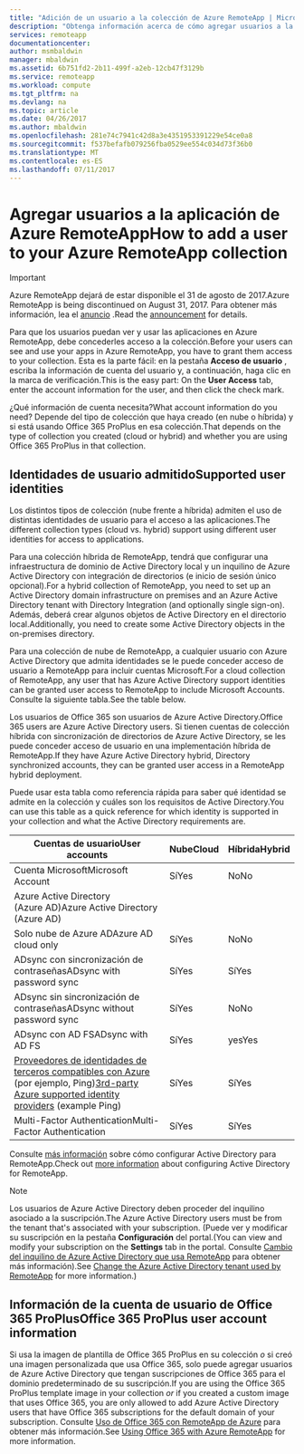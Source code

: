 ```yaml
---
title: "Adición de un usuario a la colección de Azure RemoteApp | Microsoft Docs"
description: "Obtenga información acerca de cómo agregar usuarios a la aplicación de Azure RemoteApp."
services: remoteapp
documentationcenter: 
author: msmbaldwin
manager: mbaldwin
ms.assetid: 6b751fd2-2b11-499f-a2eb-12cb47f3129b
ms.service: remoteapp
ms.workload: compute
ms.tgt_pltfrm: na
ms.devlang: na
ms.topic: article
ms.date: 04/26/2017
ms.author: mbaldwin
ms.openlocfilehash: 281e74c7941c42d8a3e4351953391229e54ce0a8
ms.sourcegitcommit: f537befafb079256fba0529ee554c034d73f36b0
ms.translationtype: MT
ms.contentlocale: es-ES
ms.lasthandoff: 07/11/2017
---
```

# <a name="how-to-add-a-user-to-your-azure-remoteapp-collection"></a><span data-ttu-id="bfbeb-103">Agregar usuarios a la aplicación de Azure RemoteApp</span><span class="sxs-lookup"><span data-stu-id="bfbeb-103">How to add a user to your Azure RemoteApp collection</span></span>
> [!IMPORTANT]
> <span data-ttu-id="bfbeb-104">Azure RemoteApp dejará de estar disponible el 31 de agosto de 2017.</span><span class="sxs-lookup"><span data-stu-id="bfbeb-104">Azure RemoteApp is being discontinued on August 31, 2017.</span></span> <span data-ttu-id="bfbeb-105">Para obtener más información, lea el [anuncio](https://go.microsoft.com/fwlink/?linkid=821148) .</span><span class="sxs-lookup"><span data-stu-id="bfbeb-105">Read the [announcement](https://go.microsoft.com/fwlink/?linkid=821148) for details.</span></span>
> 
> 

<span data-ttu-id="bfbeb-106">Para que los usuarios puedan ver y usar las aplicaciones en Azure RemoteApp, debe concederles acceso a la colección.</span><span class="sxs-lookup"><span data-stu-id="bfbeb-106">Before your users can see and use your apps in Azure RemoteApp, you have to grant them access to your collection.</span></span> <span data-ttu-id="bfbeb-107">Esta es la parte fácil: en la pestaña **Acceso de usuario** , escriba la información de cuenta del usuario y, a continuación, haga clic en la marca de verificación.</span><span class="sxs-lookup"><span data-stu-id="bfbeb-107">This is the easy part: On the **User Access** tab, enter the account information for the user, and then click the check mark.</span></span>

<span data-ttu-id="bfbeb-108">¿Qué información de cuenta necesita?</span><span class="sxs-lookup"><span data-stu-id="bfbeb-108">What account information do you need?</span></span> <span data-ttu-id="bfbeb-109">Depende del tipo de colección que haya creado (en nube o híbrida) y si está usando Office 365 ProPlus en esa colección.</span><span class="sxs-lookup"><span data-stu-id="bfbeb-109">That depends on the type of collection you created (cloud or hybrid) and whether you are using Office 365 ProPlus in that collection.</span></span>

## <a name="supported-user-identities"></a><span data-ttu-id="bfbeb-110">Identidades de usuario admitido</span><span class="sxs-lookup"><span data-stu-id="bfbeb-110">Supported user identities</span></span>
<span data-ttu-id="bfbeb-111">Los distintos tipos de colección (nube frente a híbrida) admiten el uso de distintas identidades de usuario para el acceso a las aplicaciones.</span><span class="sxs-lookup"><span data-stu-id="bfbeb-111">The different collection types (cloud vs. hybrid) support using different user identities for access to applications.</span></span>  

<span data-ttu-id="bfbeb-112">Para una colección híbrida de RemoteApp, tendrá que configurar una infraestructura de dominio de Active Directory local y un inquilino de Azure Active Directory con integración de directorios (e inicio de sesión único opcional).</span><span class="sxs-lookup"><span data-stu-id="bfbeb-112">For a hybrid collection of RemoteApp, you need to set up an Active Directory domain infrastructure on premises and an Azure Active Directory tenant with Directory Integration (and optionally single sign-on).</span></span> <span data-ttu-id="bfbeb-113">Además, deberá crear algunos objetos de Active Directory en el directorio local.</span><span class="sxs-lookup"><span data-stu-id="bfbeb-113">Additionally, you need to create some Active Directory objects in the on-premises directory.</span></span>  

<span data-ttu-id="bfbeb-114">Para una colección de nube de RemoteApp, a cualquier usuario con Azure Active Directory que admita identidades se le puede conceder acceso de usuario a RemoteApp para incluir cuentas Microsoft.</span><span class="sxs-lookup"><span data-stu-id="bfbeb-114">For a cloud collection of RemoteApp, any user that has Azure Active Directory support identities can be granted user access to RemoteApp to include Microsoft Accounts.</span></span>  <span data-ttu-id="bfbeb-115">Consulte la siguiente tabla.</span><span class="sxs-lookup"><span data-stu-id="bfbeb-115">See the table below.</span></span>

<span data-ttu-id="bfbeb-116">Los usuarios de Office 365 son usuarios de Azure Active Directory.</span><span class="sxs-lookup"><span data-stu-id="bfbeb-116">Office 365 users are Azure Active Directory users.</span></span> <span data-ttu-id="bfbeb-117">Si tienen cuentas de colección híbrida con sincronización de directorios de Azure Active Directory, se les puede conceder acceso de usuario en una implementación híbrida de RemoteApp.</span><span class="sxs-lookup"><span data-stu-id="bfbeb-117">If they have Azure Active Directory hybrid, Directory synchronized accounts, they can be granted user access in a RemoteApp hybrid deployment.</span></span>   

<span data-ttu-id="bfbeb-118">Puede usar esta tabla como referencia rápida para saber qué identidad se admite en la colección y cuáles son los requisitos de Active Directory.</span><span class="sxs-lookup"><span data-stu-id="bfbeb-118">You can use this table as a quick reference for which identity is supported in your collection and what the Active Directory requirements are.</span></span>

| <span data-ttu-id="bfbeb-119">Cuentas de usuario</span><span class="sxs-lookup"><span data-stu-id="bfbeb-119">User accounts</span></span> | <span data-ttu-id="bfbeb-120">Nube</span><span class="sxs-lookup"><span data-stu-id="bfbeb-120">Cloud</span></span> | <span data-ttu-id="bfbeb-121">Híbrida</span><span class="sxs-lookup"><span data-stu-id="bfbeb-121">Hybrid</span></span> |
| --- | --- | --- |
| <span data-ttu-id="bfbeb-122">Cuenta Microsoft</span><span class="sxs-lookup"><span data-stu-id="bfbeb-122">Microsoft Account</span></span> |<span data-ttu-id="bfbeb-123">Sí</span><span class="sxs-lookup"><span data-stu-id="bfbeb-123">Yes</span></span> |<span data-ttu-id="bfbeb-124">No</span><span class="sxs-lookup"><span data-stu-id="bfbeb-124">No</span></span> |
| <span data-ttu-id="bfbeb-125">Azure Active Directory (Azure AD)</span><span class="sxs-lookup"><span data-stu-id="bfbeb-125">Azure Active Directory (Azure AD)</span></span> | | |
| <span data-ttu-id="bfbeb-126">Solo nube de Azure AD</span><span class="sxs-lookup"><span data-stu-id="bfbeb-126">Azure AD cloud only</span></span> |<span data-ttu-id="bfbeb-127">Sí</span><span class="sxs-lookup"><span data-stu-id="bfbeb-127">Yes</span></span> |<span data-ttu-id="bfbeb-128">No</span><span class="sxs-lookup"><span data-stu-id="bfbeb-128">No</span></span> |
| <span data-ttu-id="bfbeb-129">ADsync con sincronización de contraseñas</span><span class="sxs-lookup"><span data-stu-id="bfbeb-129">ADsync with password sync</span></span> |<span data-ttu-id="bfbeb-130">Sí</span><span class="sxs-lookup"><span data-stu-id="bfbeb-130">Yes</span></span> |<span data-ttu-id="bfbeb-131">Sí</span><span class="sxs-lookup"><span data-stu-id="bfbeb-131">Yes</span></span> |
| <span data-ttu-id="bfbeb-132">ADsync sin sincronización de contraseñas</span><span class="sxs-lookup"><span data-stu-id="bfbeb-132">ADsync without password sync</span></span> |<span data-ttu-id="bfbeb-133">Sí</span><span class="sxs-lookup"><span data-stu-id="bfbeb-133">Yes</span></span> |<span data-ttu-id="bfbeb-134">No</span><span class="sxs-lookup"><span data-stu-id="bfbeb-134">No</span></span> |
| <span data-ttu-id="bfbeb-135">ADsync con AD FS</span><span class="sxs-lookup"><span data-stu-id="bfbeb-135">ADsync with AD FS</span></span> |<span data-ttu-id="bfbeb-136">Sí</span><span class="sxs-lookup"><span data-stu-id="bfbeb-136">Yes</span></span> |<span data-ttu-id="bfbeb-137">yes</span><span class="sxs-lookup"><span data-stu-id="bfbeb-137">Yes</span></span> |
| <span data-ttu-id="bfbeb-138">[Proveedores de identidades de terceros compatibles con Azure](https://msdn.microsoft.com/library/azure/jj679342.aspx) (por ejemplo, Ping)</span><span class="sxs-lookup"><span data-stu-id="bfbeb-138">[3rd-party Azure supported identity providers](https://msdn.microsoft.com/library/azure/jj679342.aspx)  (example Ping)</span></span> |<span data-ttu-id="bfbeb-139">Sí</span><span class="sxs-lookup"><span data-stu-id="bfbeb-139">Yes</span></span> |<span data-ttu-id="bfbeb-140">Sí</span><span class="sxs-lookup"><span data-stu-id="bfbeb-140">Yes</span></span> |
| <span data-ttu-id="bfbeb-141">Multi-Factor Authentication</span><span class="sxs-lookup"><span data-stu-id="bfbeb-141">Multi-Factor Authentication</span></span> |<span data-ttu-id="bfbeb-142">Sí</span><span class="sxs-lookup"><span data-stu-id="bfbeb-142">Yes</span></span> |<span data-ttu-id="bfbeb-143">Sí</span><span class="sxs-lookup"><span data-stu-id="bfbeb-143">Yes</span></span> |

<span data-ttu-id="bfbeb-144">Consulte [más información](remoteapp-ad.md) sobre cómo configurar Active Directory para RemoteApp.</span><span class="sxs-lookup"><span data-stu-id="bfbeb-144">Check out [more information](remoteapp-ad.md) about configuring Active Directory for RemoteApp.</span></span>

> [!NOTE]
> <span data-ttu-id="bfbeb-145">Los usuarios de Azure Active Directory deben proceder del inquilino asociado a la suscripción.</span><span class="sxs-lookup"><span data-stu-id="bfbeb-145">The Azure Active Directory users must be from the tenant that's associated with your subscription.</span></span> <span data-ttu-id="bfbeb-146">(Puede ver y modificar su suscripción en la pestaña **Configuración** del portal.</span><span class="sxs-lookup"><span data-stu-id="bfbeb-146">(You can view and modify your subscription on the **Settings** tab in the portal.</span></span> <span data-ttu-id="bfbeb-147">Consulte [Cambio del inquilino de Azure Active Directory que usa RemoteApp](remoteapp-changetenant.md) para obtener más información).</span><span class="sxs-lookup"><span data-stu-id="bfbeb-147">See [Change the Azure Active Directory tenant used by RemoteApp](remoteapp-changetenant.md) for more information.)</span></span>
> 
> 

## <a name="office-365-proplus-user-account-information"></a><span data-ttu-id="bfbeb-148">Información de la cuenta de usuario de Office 365 ProPlus</span><span class="sxs-lookup"><span data-stu-id="bfbeb-148">Office 365 ProPlus user account information</span></span>
<span data-ttu-id="bfbeb-149">Si usa la imagen de plantilla de Office 365 ProPlus en su colección *o* si creó una imagen personalizada que usa Office 365, solo puede agregar usuarios de Azure Active Directory que tengan suscripciones de Office 365 para el dominio predeterminado de su suscripción.</span><span class="sxs-lookup"><span data-stu-id="bfbeb-149">If you are using the Office 365 ProPlus template image in your collection *or* if you created a custom image that uses Office 365, you are only allowed to add Azure Active Directory users that have Office 365 subscriptions for the default domain of your subscription.</span></span> <span data-ttu-id="bfbeb-150">Consulte [Uso de Office 365 con RemoteApp de Azure](remoteapp-o365.md) para obtener más información.</span><span class="sxs-lookup"><span data-stu-id="bfbeb-150">See [Using Office 365 with Azure RemoteApp](remoteapp-o365.md) for more information.</span></span>

